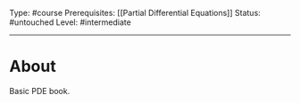 Type: #course
Prerequisites: [[Partial Differential Equations]]
Status: #untouched 
Level: #intermediate 

----
# About

Basic PDE book. 